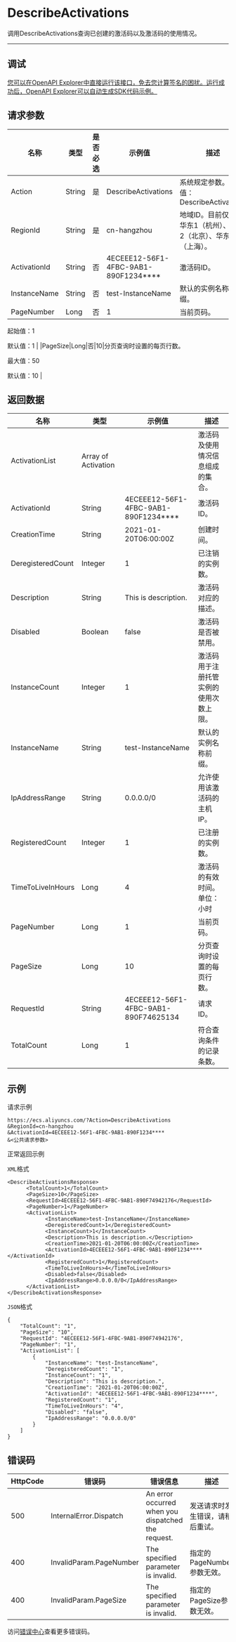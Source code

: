 # DescribeActivations

调用DescribeActivations查询已创建的激活码以及激活码的使用情况。

****

## 调试

[您可以在OpenAPI Explorer中直接运行该接口，免去您计算签名的困扰。运行成功后，OpenAPI Explorer可以自动生成SDK代码示例。](https://api.aliyun.com/#product=Ecs&api=DescribeActivations&type=RPC&version=2014-05-26)

## 请求参数

|名称|类型|是否必选|示例值|描述|
|--|--|----|---|--|
|Action|String|是|DescribeActivations|系统规定参数。取值：DescribeActivations |
|RegionId|String|是|cn-hangzhou|地域ID。目前仅支持华东1（杭州）、华北2（北京）、华东2（上海）。 |
|ActivationId|String|否|4ECEEE12-56F1-4FBC-9AB1-890F1234\*\*\*\*|激活码ID。 |
|InstanceName|String|否|test-InstanceName|默认的实例名称前缀。 |
|PageNumber|Long|否|1|当前页码。

 起始值：1

 默认值：1 |
|PageSize|Long|否|10|分页查询时设置的每页行数。

 最大值：50

 默认值：10 |

## 返回数据

|名称|类型|示例值|描述|
|--|--|---|--|
|ActivationList|Array of Activation| |激活码及使用情况信息组成的集合。 |
|ActivationId|String|4ECEEE12-56F1-4FBC-9AB1-890F1234\*\*\*\*|激活码ID。 |
|CreationTime|String|2021-01-20T06:00:00Z|创建时间。 |
|DeregisteredCount|Integer|1|已注销的实例数。 |
|Description|String|This is description.|激活码对应的描述。 |
|Disabled|Boolean|false|激活码是否被禁用。 |
|InstanceCount|Integer|1|激活码用于注册托管实例的使用次数上限。 |
|InstanceName|String|test-InstanceName|默认的实例名称前缀。 |
|IpAddressRange|String|0.0.0.0/0|允许使用该激活码的主机IP。 |
|RegisteredCount|Integer|1|已注册的实例数。 |
|TimeToLiveInHours|Long|4|激活码的有效时间。单位：小时 |
|PageNumber|Long|1|当前页码。 |
|PageSize|Long|10|分页查询时设置的每页行数。 |
|RequestId|String|4ECEEE12-56F1-4FBC-9AB1-890F74625134|请求ID。 |
|TotalCount|Long|1|符合查询条件的记录条数。 |

## 示例

请求示例

```
https://ecs.aliyuncs.com/?Action=DescribeActivations
&RegionId=cn-hangzhou
&ActivationId=4ECEEE12-56F1-4FBC-9AB1-890F1234****
&<公共请求参数>
```

正常返回示例

`XML`格式

```
<DescribeActivationsResponse>
      <TotalCount>1</TotalCount>
      <PageSize>10</PageSize>
      <RequestId>4ECEEE12-56F1-4FBC-9AB1-890F74942176</RequestId>
      <PageNumber>1</PageNumber>
      <ActivationList>
            <InstanceName>test-InstanceName</InstanceName>
            <DeregisteredCount>1</DeregisteredCount>
            <InstanceCount>1</InstanceCount>
            <Description>This is description.</Description>
            <CreationTime>2021-01-20T06:00:00Z</CreationTime>
            <ActivationId>4ECEEE12-56F1-4FBC-9AB1-890F1234****</ActivationId>
            <RegisteredCount>1</RegisteredCount>
            <TimeToLiveInHours>4</TimeToLiveInHours>
            <Disabled>false</Disabled>
            <IpAddressRange>0.0.0.0/0</IpAddressRange>
      </ActivationList>
</DescribeActivationsResponse>
```

`JSON`格式

```
{
    "TotalCount": "1", 
    "PageSize": "10", 
    "RequestId": "4ECEEE12-56F1-4FBC-9AB1-890F74942176", 
    "PageNumber": "1", 
    "ActivationList": [
        {
            "InstanceName": "test-InstanceName", 
            "DeregisteredCount": "1", 
            "InstanceCount": "1", 
            "Description": "This is description.", 
            "CreationTime": "2021-01-20T06:00:00Z", 
            "ActivationId": "4ECEEE12-56F1-4FBC-9AB1-890F1234****", 
            "RegisteredCount": "1", 
            "TimeToLiveInHours": "4", 
            "Disabled": "false", 
            "IpAddressRange": "0.0.0.0/0"
        }
    ]
}
```

## 错误码

|HttpCode|错误码|错误信息|描述|
|--------|---|----|--|
|500|InternalError.Dispatch|An error occurred when you dispatched the request.|发送请求时发生错误，请稍后重试。|
|400|InvalidParam.PageNumber|The specified parameter is invalid.|指定的PageNumber参数无效。|
|400|InvalidParam.PageSize|The specified parameter is invalid.|指定的PageSize参数无效。|

访问[错误中心](https://error-center.alibabacloud.com/status/product/Ecs)查看更多错误码。

